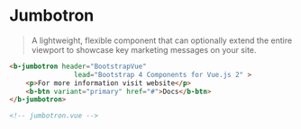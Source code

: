 # Jumbotron

>  A lightweight, flexible component that can optionally extend the entire viewport to
   showcase key marketing messages on your site.

```html
<b-jumbotron header="BootstrapVue"
                lead="Bootstrap 4 Components for Vue.js 2" >
    <p>For more information visit website</p>
    <b-btn variant="primary" href="#">Docs</b-btn>
</b-jumbotron>

<!-- jumbotron.vue -->
```